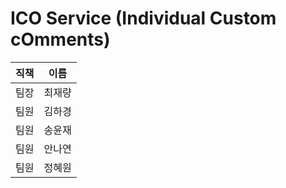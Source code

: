 # ICO Service (Individual Custom cOmments)
|직책|이름|
|:---:|:---:|
|팀장|최재량|
|팀원|김하경|
|팀원|송윤재|
|팀원|안나연|
|팀원|정혜원|

